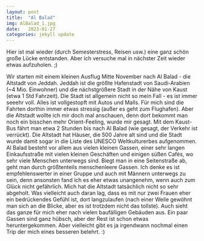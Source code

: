 ```yaml
---
layout: post
title:  "Al Balad"
img: AlBalad_1.jpg
date:   2023-01-27
categories: jekyll update
---
```


Hier ist mal wieder (durch Semesterstress, Reisen usw.) eine ganz schön große Lücke entstanden. Aber ich versuche mal in nächster Zeit wieder etwas aufzuholen. ;)

Wir starten mit einem kleinen Ausflug Mitte November nach Al Balad - die Altstadt von Jeddah. Jeddah ist die größte Hafenstadt von Saudi-Arabien (~4 Mio. Einwohner) und die nächstgrößere Stadt in der Nähe von Kaust (etwa 1 Std Fahrzeit). Die Stadt ist allgemein nicht so mein Fall - es ist immer seeehr voll. Alles ist vollgestopft mit Autos und Malls. Für mich sind die Fahrten dorthin immer etwas stressig (außer es geht zum Flughafen).
Aber die Altstadt wollte ich mir doch mal anschauen, denn dort bekommt man noch ein bisschen mehr Orient-Feeling, wurde mir gesagt. Mit dem Kaust-Bus fährt man etwa 2 Stunden bis nach Al Balad (wie gesagt, der Verkehr ist verrückt). Die Altstadt hat Häuser, die 500 Jahre alt sind und die Stadt wurde damit sogar in die Liste des UNESCO Weltkulturerbes aufgenommen.
Al Balad besteht vor allem aus vielen kleinen Gassen, einer sehr langen Einkaufsstraße mit vielen kleinen Geschäften und einigen süßen Cafés, wo sehr viele Menschen unterwegs sind. Biegt man in eine Seitenstraße ab, geht man durch größtenteils menschenleere Gassen. Ich denke es ist empfehlenswerter in einer Gruppe und auch mit Männern unterwegs zu sein, denn ansonsten fand ich es eher etwas unangenehm, wenn auch zum Glück nicht gefährlich.
Mich hat die Altstadt tatsächlich nicht so sehr abgeholt. Was vielleicht auch daran lag, dass es mit nur zwei Frauen eher ein bedrückendes Gefühl ist, dort langzulaufen (nach einer Weile gewöhnt man sich an die Blicke, aber es ist trotzdem nicht das tollste). Auch sieht das ganze für mich eher nach vielen baufälligen Gebäuden aus. Ein paar Gassen sind ganz hübsch, aber der Rest ist schon etwas heruntergekommen.
Aber vielleicht gibt es ja irgendwann nochmal einen Trip der mich eines besseren belehrt. :)
